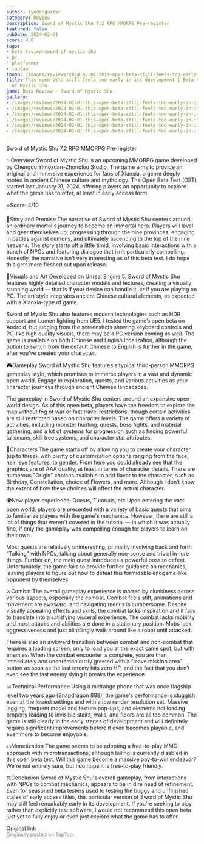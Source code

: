 ```yaml
---
author: lyndonguitar
category: Review
description: Sword of Mystic Shu 7.2 RPG MMORPG Pre-register
featured: false
pubDate: 2024-02-01
score: 4.0
tags:
- beta-review-sword-of-mystic-shu
- pc
- platformer
- taptap
thumb: /images/reviews/2024-02-01-this-open-beta-still-feels-too-early-in-its-development--beta-review---sword-of-mystic-sh-0.avif
title: This open beta still feels too early in its development | Beta Review - Sword
  of Mystic Shu
game: Beta Review - Sword of Mystic Shu
gallery:
- /images/reviews/2024-02-01-this-open-beta-still-feels-too-early-in-its-development--beta-review---sword-of-mystic-sh-0.avif
- /images/reviews/2024-02-01-this-open-beta-still-feels-too-early-in-its-development--beta-review---sword-of-mystic-sh-1.avif
- /images/reviews/2024-02-01-this-open-beta-still-feels-too-early-in-its-development--beta-review---sword-of-mystic-sh-2.avif
- /images/reviews/2024-02-01-this-open-beta-still-feels-too-early-in-its-development--beta-review---sword-of-mystic-sh-3.avif
- /images/reviews/2024-02-01-this-open-beta-still-feels-too-early-in-its-development--beta-review---sword-of-mystic-sh-4.avif
- /images/reviews/2024-02-01-this-open-beta-still-feels-too-early-in-its-development--beta-review---sword-of-mystic-sh-5.avif
---
```

Sword of Mystic Shu
7.2
RPG
MMORPG
Pre-register

✨Overview
Sword of Mystic Shu is an upcoming MMORPG game developed by Chengdu Yimoxuan-Zhonglou Studio. The game aims to provide an original and immersive experience for fans of Xianxia, a genre deeply rooted in ancient Chinese culture and mythology. The Open Beta Test (OBT) started last January 31, 2024, offering players an opportunity to explore what the game has to offer, at least in early access form.

⭐️Score: 4/10

📖Story and Premise
The narrative of Sword of Mystic Shu centers around an ordinary mortal's journey to become an immortal hero. Players will level and gear themselves up, progressing through the nine provinces, engaging in battles against demons, and ultimately ascending to the top of the nine heavens. The story starts off a little timid, involving basic interactions with a bunch of NPCs and featuring dialogue that isn’t particularly compelling. Honestly, the narrative isn’t very interesting as of this beta test. I do hope this gets more fleshed out upon release.

🎨Visuals and Art
Developed on Unreal Engine 5, Sword of Mystic Shu features highly detailed character models and textures, creating a visually stunning world — that is if your device can handle it, or if you are playing on PC. The art style integrates ancient Chinese cultural elements, as expected with a Xianxia-type of game.   

Sword of Mystic Shu also features modern technologies such as HDR support and Lumen lighting from UE5. I tested the game’s open beta on Android, but judging from the screenshots showing keyboard controls and PC-like high quality visuals, there may be a PC version coming as well. The game is available on both Chinese and English localization, although the option to switch from the default Chinese to English is further in the game, after you’ve created your character.

🎮Gameplay
Sword of Mystic Shu features a typical third-person MMORPG gameplay style, which promises to immerse players in a vast and dynamic open world. Engage in exploration, quests, and various activities as your character journeys through ancient Chinese landscapes.

The gameplay in Sword of Mystic Shu centers around an expansive open-world design. As of this open beta, players have the freedom to explore the map without fog of war or fast travel restrictions, though certain activities are still restricted based on character levels. The game offers a variety of activities, including monster hunting, quests, boss fights, and material gathering, and a lot of systems for progression such as finding powerful talismans, skill tree systems, and character stat attributes.

🚶Characters
The game starts off by allowing you to create your character (up to three), with plenty of customization options ranging from the face, hair, eye features, to gender. From here you could already see that the graphics are of AAA quality, at least in terms of character details. There are numerous "Origin" choices available to add flavor to the character, such as Birthday, Constellation, choice of Flowers, and more. Although I don’t know the extent of how these choices will affect the actual character.

🌍New player experience; Quests, Tutorials, etc
Upon entering the vast open world, players are presented with a variety of basic quests that aims to familiarize players with the game's mechanics. However, there are still a lot of things that weren't covered in the tutorial — in which it was actually fine, if only the gameplay was compelling enough for players to learn on their own.

Most quests are relatively uninteresting, primarily involving back and forth “Talking” with NPCs, talking about generally non-sense and trivial in-lore things. Further on, the main quest introduces a powerful boss to defeat. Unfortunately, the game fails to provide further guidance on mechanics, leaving players to figure out how to defeat this formidable endgame-like opponent by themselves.

⚔️Combat
The overall gameplay experience is marred by clunkiness across various aspects, especially the combat. Combat feels stiff, animations and movement are awkward, and navigating menus is cumbersome. Despite visually appealing effects and skills, the combat lacks inspiration and it fails to translate into a satisfying visceral experience. The combat lacks mobility and most attacks and abilities are done in a stationary position. Mobs lack aggressiveness and just blindlingly walk around like a robot until attacked.

There is also an awkward transition between combat and non-combat that requires a loading screen, only to load you at the exact same spot, but with enemies. When the combat encounter is complete, you are then immediately and unceremoniously greeted with a “leave mission area” button as soon as the last enemy hits zero HP, and the fact that you don’t even see the last enemy dying it breaks the experience.

📊Technical Performance
Using a midrange phone that was once flagship-level two years ago (Snapdragon 888), the game's performance is sluggish even at the lowest settings and with a low render resolution set. Massive lagging, frequent model and texture pop-ups, and elements not loading properly leading to invisible stairs, walls, and floors are all too common. The game is still clearly in the early stages of development and will definitely require significant improvements before it even becomes playable, and even more to become enjoyable.

💵Monetization
The game seems to be adopting a free-to-play MMO approach with microtransactions, although billing is currently disabled in this open beta test. Will this game become a massive pay-to-win endeavor? We're not entirely sure, but I do hope it is free-to-play friendly.

⚖️Conclusion
Sword of Mystic Shu's overall gameplay, from interactions with NPCs to combat mechanics, appears to be in dire need of refinement. Even for seasoned beta testers used to testing the buggy and unfinished states of early access titles, this particular version of Sword of Mystic Shu may still feel remarkably early in its development. If you're seeking to play rather than explicitly test software, I would not recommend this open beta just yet to fully enjoy or even just explore what the game has to offer.

[Original link](https://www.taptap.io/post/6940797)<br><span style="font-size: 0.95em; color: #888;">Originally posted on TapTap.</span>